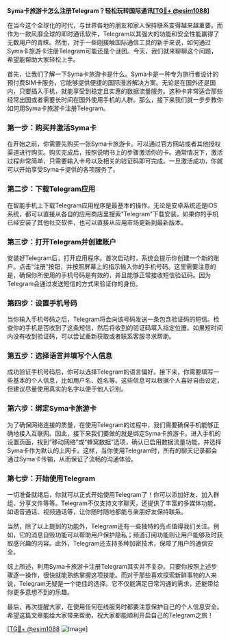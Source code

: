 **Syma卡旅游卡怎么注册Telegram？轻松玩转国际通讯[[TG💪+ @esim1088](https://t.me/s/esim1088)]**

在当今这个全球化的时代，与世界各地的朋友和家人保持联系变得越来越重要。而作为一款风靡全球的即时通讯软件，Telegram以其强大的功能和安全性能赢得了无数用户的青睐。然而，对于一些刚接触国际通信工具的新手来说，如何通过Syma卡旅游卡注册Telegram可能还是个谜团。今天，我们就来聊聊这个问题，希望能帮助大家轻松上手。

首先，让我们了解一下Syma卡旅游卡是什么。Syma卡是一种专为旅行者设计的预付费SIM卡服务，它能够提供便捷的国际漫游解决方案。无论是在国外还是国内，只要插入手机，就能享受到稳定且实惠的数据流量服务。这种卡非常适合那些经常出国或者需要长时间在国外使用手机的人群。那么，接下来我们就一步步教你如何用Syma卡旅游卡注册Telegram。

### 第一步：购买并激活Syma卡

在开始之前，你需要先购买一张Syma卡旅游卡。可以通过官方网站或者其他授权渠道进行购买。购买完成后，按照说明书上的步骤激活你的卡。通常情况下，激活过程非常简单，只需要输入卡号以及相关的验证码即可完成。一旦激活成功，你就可以开始享受Syma卡提供的各项服务了。

### 第二步：下载Telegram应用

在智能手机上下载Telegram应用程序是最基本的操作。无论是安卓系统还是iOS系统，都可以直接从各自的应用商店里搜索“Telegram”下载安装。如果你的手机已经安装了其他社交软件，也可以直接从应用市场更新到最新版本。

### 第三步：打开Telegram并创建账户

安装好Telegram后，打开应用程序。首次启动时，系统会提示你创建一个新的账户。点击“注册”按钮，并按照屏幕上的指示输入你的手机号码。这里需要注意的是，确保你所使用的手机号码是有效的，并且能够正常接收短信验证码。因为Telegram会通过发送短信的方式来验证你的身份。

### 第四步：设置手机号码

当你输入手机号码之后，Telegram将会向该号码发送一条包含验证码的短信。检查你的手机是否收到了这条短信，然后将收到的验证码填入指定位置。如果短时间内没有收到验证码，可以尝试重新获取或者联系客服寻求帮助。

### 第五步：选择语言并填写个人信息

成功验证手机号码后，你可以选择Telegram的语言偏好。接下来，你需要填写一些基本的个人信息，比如用户名、姓名等。这些信息可以根据个人喜好自由设定，但建议尽量使用真实的名字以便于他人识别。

### 第六步：绑定Syma卡旅游卡

为了确保网络连接的质量，在使用Telegram的过程中，我们需要确保手机能够正确地接入互联网。因此，接下来我们要做的就是绑定Syma卡旅游卡。进入手机的设置页面，找到“移动网络”或“蜂窝数据”选项，确认已启用数据流量功能，并选择Syma卡作为默认的上网卡。这样，当你使用Telegram时，所有的聊天记录都会通过Syma卡传输，从而保证了流畅的沟通体验。

### 第七步：开始使用Telegram

一切准备就绪后，你就可以正式开始使用Telegram了！你可以添加好友、加入群组、分享文件等等。Telegram不仅支持文字聊天，还提供了丰富的多媒体功能，如语音通话、视频通话等，让你随时随地都能与亲朋好友保持联系。

当然，除了以上提到的功能外，Telegram还有一些独特的亮点值得我们关注。例如，它的消息自毁功能可以帮助用户保护隐私；频道订阅功能则让用户能够及时获取感兴趣的内容。此外，Telegram还支持多种加密技术，保障了用户的通信安全。

综上所述，利用Syma卡旅游卡注册Telegram其实并不复杂。只要你按照上述步骤逐一操作，很快就能熟练掌握这项技能。而对于那些喜欢探索新鲜事物的人来说，Telegram无疑是一个绝佳的选择。它不仅能满足日常沟通的需求，还能带给你更多意想不到的乐趣。

最后，再次提醒大家，在使用任何在线服务时都要注意保护自己的个人信息安全。希望这篇文章能给大家带来帮助，祝大家都能顺利开启自己的Telegram之旅！

[[TG💪+ @esim1088](https://t.me/s/esim1088) ![Image](https://i.postimg.cc/4NQfJmqS/Snipaste-2025-05-13-00-14-12.png)]